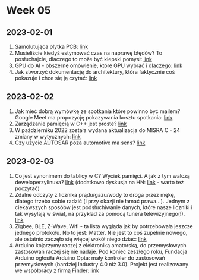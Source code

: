 # Week 05

## 2023-02-01

1. Samolutująca płytka PCB: [link](https://www.youtube.com/watch?v=r0csHZveVvY)
2. Musieliście kiedyś estymować czas na naprawę błędów? To posłuchajcie, dlaczego to może być kiepski pomysł: [link](https://porzadnyagile.pl/102-dlaczego-nie-estymujemy-bledow/)
3. GPU do AI - obszerne omówienie, które GPU wybrać i dlaczego: [link](https://timdettmers.com/2023/01/30/which-gpu-for-deep-learning/)
4. Jak stworzyć dokumentację do architektury, która faktycznie coś pokazuje i chce się ją czytać: [link](https://www.workingsoftware.dev/software-architecture-documentation-the-ultimate-guide/)

## 2023-02-02

1. Jak mieć dobrą wymówkę ze spotkania które powinno być mailem? Google Meet ma propozycję pokazywania kosztu spotkania: [link](https://twitter.com/uwteam/status/1620879640935161862)
2. Zarządzanie pamięcią w C++ jest proste? [link](https://lucisqr.substack.com/p/memory-management-does-not-have-to)
3. W październiku 2022 została wydana aktualizacja do MISRA C - 24 zmiany w wytycznych: [link](http://misra.org.uk/app/uploads/2022/12/MISRA-C-2012-AMD3.pdf)
4. Czy użycie AUTOSAR poza automotive ma sens? [link](https://www.reddit.com/r/embedded/comments/ncezd3/autosar_outside_of_the_auto_industry/)

## 2023-02-03

1. Co jest synonimem do tablicy w C? Wyciek pamięci. A jak z tym walczą deweloperzylinuxa? [link](https://people.kernel.org/kees/bounded-flexible-arrays-in-c) (dodatkowo dyskusja na HN: [link](https://news.ycombinator.com/item?id=34602297) - warto też poczytać)
2. Zdalne odczyty z licznika prądu/gazu/wody to droga przez mękę, dlatego trzeba sobie radzić (i przy okazji nie łamać prawa...). Jednym z ciekawszych sposóbw jest podsłuchiwanie danych, które nasze liczniki i tak wysyłają w świat, na przykład za pomocą tunera telewizyjnego(!). [link](https://www.youtube.com/watch?v=lkEfJkDTQIQ)
3. Zigbee, BLE, Z-Wave, Wifi - ta lista wygląda jak by potrzebowała jeszcze jednego protokołu. No to jest: Matter. Nie jest to coś zupełnie nowego, ale ostatnio zaczęło się więcej wokół niego dziać: [link](https://www.androidauthority.com/matter-smart-home-protocol-3082804/)
4. Arduino kojarzymy raczej z elektroniką amatorską, do przemysłowych zastosowań raczej się nie nadaje. Pod koniec zeszłego roku, Fundacja Arduino ogłosiła Arduino Opta: mały kontroler do zastosowań przemysłowych (bardziej Industry 4.0 niż 3.0). Projekt jest realizowany we współpracy z firmą Finder: [link](https://www.arduino.cc/pro/hardware-arduino-opta)